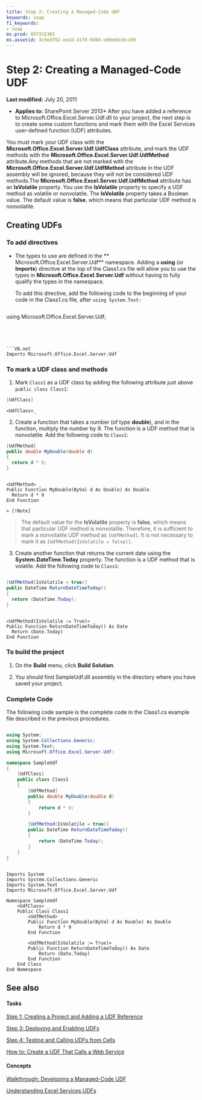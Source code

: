 ```yaml
---
title: Step 2: Creating a Managed-Code UDF
keywords: soap
f1_keywords:
- soap
ms.prod: OFFICE365
ms.assetid: 3c9edf82-ee2d-41f0-9d66-e88e8dc0cc69
---
```



# Step 2: Creating a Managed-Code UDF

 **Last modified:** July 20, 2011
  
    
    

 * **Applies to:** SharePoint Server 2013* 
After you have added a reference to Microsoft.Office.Excel.Server.Udf.dll to your project, the next step is to create some custom functions and mark them with the Excel Services user-defined function (UDF) attributes. 
  
    
    

You must mark your UDF class with the  **Microsoft.Office.Excel.Server.Udf.UdfClass** attribute, and mark the UDF methods with the **Microsoft.Office.Excel.Server.Udf.UdfMethod** attribute.Any methods that are not marked with the  **Microsoft.Office.Excel.Server.Udf.UdfMethod** attribute in the UDF assembly will be ignored, because they will not be considered UDF methods.The  **Microsoft.Office.Excel.Server.Udf.UdfMethod** attribute has an **IsVolatile** property. You use the **IsVolatile** property to specify a UDF method as volatile or nonvolatile. The **IsVolatile** property takes a Boolean value. The default value is **false**, which means that particular UDF method is nonvolatile. 
## Creating UDFs


### To add directives


- The types to use are defined in the ** Microsoft.Office.Excel.Server.Udf** namespace. Adding a **using** (or **Imports**) directive at the top of the Class1.cs file will allow you to use the types in  **Microsoft.Office.Excel.Server.Udf** without having to fully qualify the types in the namespace.
    
    To add this directive, add the following code to the beginning of your code in the Class1.cs file, after  `using System.Text:`
    


  ```cs
  
using Microsoft.Office.Excel.Server.Udf; 
  ```




  ```VB.net
  Imports Microsoft.Office.Excel.Server.Udf
  ```


### To mark a UDF class and methods


1. Mark  `Class1` as a UDF class by adding the following attribute just above `public class Class1`: 
    
  ```cs
  [UdfClass]
  ```


  ```VB.net
  <UdfClass>_
  ```

2. Create a function that takes a number (of type  **double**), and in the function, multiply the number by 9. The function is a UDF method that is nonvolatile. Add the following code to  `Class1`: 
    
  ```cs
  [UdfMethod]
public double MyDouble(double d)
{
    return d * 9;
}
  ```


  ```VB.net
  
<UdfMethod> _
Public Function MyDouble(ByVal d As Double) As Double
    Return d * 9
End Function
  ```


    > [!Note]  
> The default value for the  **IsVolatile** property is **false**, which means that particular UDF method is nonvolatile. Therefore, it is sufficient to mark a nonvolatile UDF method as  `[UdfMethod]`. It is not necessary to mark it as  `[UdfMethod(IsVolatile = false)]`. 
3. Create another function that returns the current date using the  **System.DateTime.Today** property. The function is a UDF method that is volatile. Add the following code to `Class1`: 
    
  ```cs
  
[UdfMethod(IsVolatile = true)]
public DateTime ReturnDateTimeToday()
{
    return (DateTime.Today);
}      
  ```


  ```VB.net
  
<UdfMethod(IsVolatile := True)> _
Public Function ReturnDateTimeToday() As Date
    Return (Date.Today)
End Function
  ```


### To build the project


1. On the  **Build** menu, click **Build Solution**. 
    
  
2. You should find SampleUdf.dll assembly in the directory where you have saved your project. 
    
  

### Complete Code

The following code sample is the complete code in the Class1.cs example file described in the previous procedures. 
  
    
    

```cs

using System;
using System.Collections.Generic;
using System.Text;
using Microsoft.Office.Excel.Server.Udf;

namespace SampleUdf
{
    [UdfClass]
    public class Class1
    {
        [UdfMethod]
        public double MyDouble(double d)
        {
            return d * 9;
        }  

        [UdfMethod(IsVolatile = true)]
        public DateTime ReturnDateTimeToday()
        {
            return (DateTime.Today);
        }
    }
}
```


```VB.net

Imports System
Imports System.Collections.Generic
Imports System.Text
Imports Microsoft.Office.Excel.Server.Udf

Namespace SampleUdf
    <UdfClass> _
    Public Class Class1
        <UdfMethod> _
        Public Function MyDouble(ByVal d As Double) As Double
            Return d * 9
        End Function

        <UdfMethod(IsVolatile := True)> _
        Public Function ReturnDateTimeToday() As Date
            Return (Date.Today)
        End Function
    End Class
End Namespace
```


## See also


#### Tasks


  
    
    
 [Step 1: Creating a Project and Adding a UDF Reference](step-1-creating-a-project-and-adding-a-udf-reference.md)
  
    
    
 [Step 3: Deploying and Enabling UDFs](step-3-deploying-and-enabling-udfs.md)
  
    
    
 [Step 4: Testing and Calling UDFs from Cells](step-4-testing-and-calling-udfs-from-cells.md)
  
    
    
 [How to: Create a UDF That Calls a Web Service](how-to-create-a-udf-that-calls-a-web-service.md)
#### Concepts


  
    
    
 [Walkthrough: Developing a Managed-Code UDF](walkthrough-developing-a-managed-code-udf.md)
  
    
    
 [Understanding Excel Services UDFs](understanding-excel-services-udfs.md)
